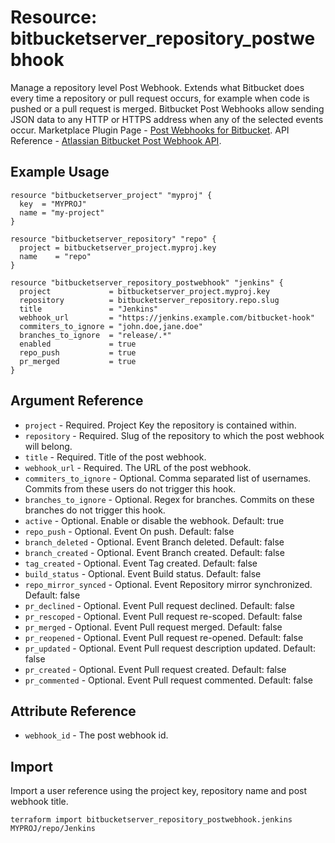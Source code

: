 # Resource: bitbucketserver_repository_postwebhook

Manage a repository level Post Webhook. Extends what Bitbucket does every time a repository or pull request occurs, for example when code is pushed or a pull request is merged.
Bitbucket Post Webhooks allow sending JSON data to any HTTP or HTTPS address when any of the selected events occur.
Marketplace Plugin Page - [Post Webhooks for Bitbucket](https://marketplace.atlassian.com/apps/1215474/post-webhooks-for-bitbucket?tab=overview&hosting=datacenter).
API Reference - [Atlassian Bitbucket Post Webhook API](https://help.moveworkforward.com/BPW/atlassian-bitbucket-post-webhook-api#AtlassianBitbucketPostWebhookAPI-Getconfigurations).

## Example Usage

```hcl
resource "bitbucketserver_project" "myproj" {
  key  = "MYPROJ"
  name = "my-project"
}

resource "bitbucketserver_repository" "repo" {
  project = bitbucketserver_project.myproj.key
  name    = "repo"
}

resource "bitbucketserver_repository_postwebhook" "jenkins" {
  project             = bitbucketserver_project.myproj.key
  repository          = bitbucketserver_repository.repo.slug
  title               = "Jenkins"
  webhook_url         = "https://jenkins.example.com/bitbucket-hook"
  commiters_to_ignore = "john.doe,jane.doe"
  branches_to_ignore  = "release/.*"
  enabled             = true
  repo_push           = true
  pr_merged           = true
}
```

## Argument Reference

* `project` - Required. Project Key the repository is contained within.
* `repository` - Required. Slug of the repository to which the post webhook will belong.
* `title` - Required. Title of the post webhook.
* `webhook_url` - Required. The URL of the post webhook.
* `commiters_to_ignore` - Optional. Comma separated list of usernames. Commits from these users do not trigger this hook.
* `branches_to_ignore` - Optional. Regex for branches. Commits on these branches do not trigger this hook.
* `active` - Optional. Enable or disable the webhook. Default: true
* `repo_push` - Optional. Event On push. Default: false
* `branch_deleted` - Optional. Event Branch deleted. Default: false
* `branch_created` - Optional. Event Branch created. Default: false
* `tag_created` - Optional. Event Tag created. Default: false
* `build_status` - Optional. Event Build status. Default: false
* `repo_mirror_synced` - Optional. Event Repository mirror synchronized. Default: false
* `pr_declined` - Optional. Event Pull request declined. Default: false
* `pr_rescoped` - Optional. Event Pull request re-scoped. Default: false
* `pr_merged` - Optional. Event Pull request merged. Default: false
* `pr_reopened` - Optional. Event Pull request re-opened. Default: false
* `pr_updated` - Optional. Event Pull request description updated. Default: false
* `pr_created` - Optional. Event Pull request created. Default: false
* `pr_commented` - Optional. Event Pull request commented. Default: false

## Attribute Reference

* `webhook_id` - The post webhook id.

## Import

Import a user reference using the project key, repository name and post webhook title.

```
terraform import bitbucketserver_repository_postwebhook.jenkins MYPROJ/repo/Jenkins
```
